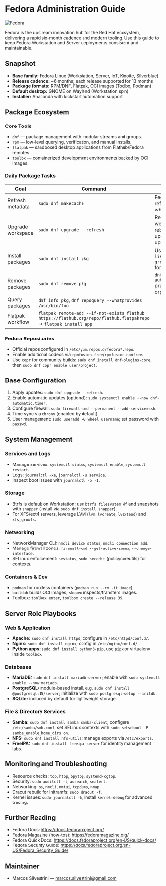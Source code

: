 # Fedora Administration Guide

![Fedora](https://user-images.githubusercontent.com/62715900/159807707-b5c2ec6a-491d-49f1-ba17-77441b99ae68.png)

Fedora is the upstream innovation hub for the Red Hat ecosystem, delivering a
rapid six-month cadence and modern tooling. Use this guide to keep Fedora Workstation
and Server deployments consistent and maintainable.

## Snapshot
- **Base family:** Fedora Linux (Workstation, Server, IoT, Kinoite, Silverblue)
- **Release cadence:** ~6 months; each release supported for 13 months
- **Package formats:** RPM/DNF, Flatpak, OCI images (Toolbx, Podman)
- **Default desktop:** GNOME on Wayland (Workstation spin)
- **Installer:** Anaconda with kickstart automation support

## Package Ecosystem
### Core Tools
- `dnf` — package management with modular streams and groups.
- `rpm` — low-level querying, verification, and manual installs.
- `flatpak` — sandboxed desktop applications from Flathub/Fedora remotes.
- `toolbx` — containerized development environments backed by OCI images.

### Daily Package Tasks
| Goal | Command | Notes |
| --- | --- | --- |
| Refresh metadata | `sudo dnf makecache` | Fedora auto-refreshes when needed. |
| Upgrade workspace | `sudo dnf upgrade --refresh` | Recommended weekly; reboots pick up kernel updates. |
| Install packages | `sudo dnf install pkg` | Use `dnf group list` / `dnf group install` for comps. |
| Remove packages | `sudo dnf remove pkg` | `dnf autoremove` prunes orphans. |
| Query packages | `dnf info pkg`, `dnf repoquery --whatprovides /usr/bin/foo` | |
| Flatpak workflow | `flatpak remote-add --if-not-exists flathub https://flathub.org/repo/flathub.flatpakrepo` → `flatpak install app` | |

### Fedora Repositories
- Official repos configured in `/etc/yum.repos.d/fedora*.repo`.
- Enable additional codecs via `rpmfusion-free`/`rpmfusion-nonfree`.
- Use `copr` for community builds: `sudo dnf install dnf-plugins-core`,
  then `sudo dnf copr enable user/project`.

## Base Configuration
1. Apply updates: `sudo dnf upgrade --refresh`.
2. Enable automatic updates (optional): `sudo systemctl enable --now dnf-automatic.timer`.
3. Configure firewall: `sudo firewall-cmd --permanent --add-service=ssh`.
4. Time sync via `chrony` (enabled by default).
5. User management: `sudo useradd -G wheel username`; set password with `passwd`.

## System Management
### Services and Logs
- Manage services: `systemctl status`, `systemctl enable`, `systemctl restart`.
- Logs: `journalctl -xe`, `journalctl -u service`.
- Inspect boot issues with `journalctl -b -1`.

### Storage
- Btrfs is default on Workstation; use `btrfs filesystem df` and snapshots with
  `snapper` (install via `sudo dnf install snapper`).
- For XFS/ext4 servers, leverage LVM (`lvm lvcreate`, `lvextend`) and `xfs_growfs`.

### Networking
- NetworkManager CLI: `nmcli device status`, `nmcli connection add`.
- Manage firewall zones: `firewall-cmd --get-active-zones`, `--change-interface`.
- SELinux enforcement: `sestatus`, `sudo secedit` (policycoreutils) for contexts.

### Containers & Dev
- `podman` for rootless containers (`podman run --rm -it image`).
- `buildah` builds OCI images; `skopeo` inspects/transfers images.
- Toolbox: `toolbox enter`, `toolbox create --release 39`.

## Server Role Playbooks
### Web & Application
- **Apache:** `sudo dnf install httpd`; configure in `/etc/httpd/conf.d/`.
- **Nginx:** `sudo dnf install nginx`; config in `/etc/nginx/conf.d/`.
- **Python apps:** `sudo dnf install python3-pip`, use `pipx` or virtualenv inside `toolbox`.

### Databases
- **MariaDB:** `sudo dnf install mariadb-server`; enable with
  `sudo systemctl enable --now mariadb`.
- **PostgreSQL:** module-based install, e.g. `sudo dnf install @postgresql:15/server`;
  initialize with `sudo postgresql-setup --initdb`.
- **SQLite:** included by default for lightweight storage.

### File & Directory Services
- **Samba:** `sudo dnf install samba samba-client`; configure `/etc/samba/smb.conf`,
  set SELinux contexts with `sudo setsebool -P samba_enable_home_dirs on`.
- **NFS:** `sudo dnf install nfs-utils`; manage exports via `/etc/exports`.
- **FreeIPA:** `sudo dnf install freeipa-server` for identity management labs.

## Monitoring and Troubleshooting
- Resource checks: `top`, `htop`, `bpytop`, `systemd-cgtop`.
- Security: `sudo auditctl -l`, `ausearch`, `sealert`.
- Networking: `ss`, `nmcli`, `nmtui`, `tcpdump`, `nmap`.
- Dracut rebuild for initramfs: `sudo dracut -f`.
- Kernel issues: `sudo journalctl -k`, install `kernel-debug` for advanced tracing.

## Further Reading
- Fedora Docs: <https://docs.fedoraproject.org/>
- Fedora Magazine (how-tos): <https://fedoramagazine.org/>
- Fedora Quick Docs: <https://docs.fedoraproject.org/en-US/quick-docs/>
- Fedora Security Guide: <https://docs.fedoraproject.org/en-US/Fedora_Security_Guide/>

## Maintainer
- Marcos Silvestrini — marcos.silvestrini@gmail.com
